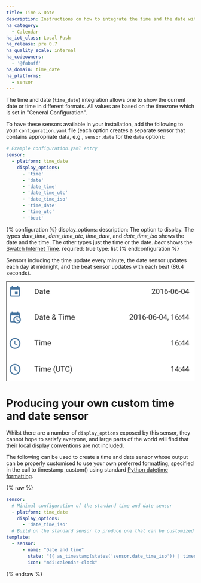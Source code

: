 ```yaml
---
title: Time & Date
description: Instructions on how to integrate the time and the date within Home Assistant.
ha_category:
  - Calendar
ha_iot_class: Local Push
ha_release: pre 0.7
ha_quality_scale: internal
ha_codeowners:
  - '@fabaff'
ha_domain: time_date
ha_platforms:
  - sensor
---
```


The time and date (`time_date`) integration allows one to show the current date or time in different formats. All values are based on the timezone which is set in "General Configuration". 

To have these sensors available in your installation, add the following to your `configuration.yaml` file (each option creates a separate sensor that contains appropriate data, e.g.,  `sensor.date` for the `date` option):

```yaml
# Example configuration.yaml entry
sensor:
  - platform: time_date
    display_options:
      - 'time'
      - 'date'
      - 'date_time'
      - 'date_time_utc'
      - 'date_time_iso'
      - 'time_date'
      - 'time_utc'
      - 'beat'
```


{% configuration %}
display_options:
  description: The option to display. The types *date_time*, *date_time_utc*, *time_date*, and *date_time_iso* shows the date and the time. The other types just the time or the date. *beat* shows the [Swatch Internet Time](https://en.wikipedia.org/wiki/Swatch_Internet_Time).
  required: true
  type: list
{% endconfiguration %}


Sensors including the time update every minute, the date sensor updates each day at midnight, and the beat sensor updates with each beat (86.4 seconds).

<p class='img'>
  <img src='/images/screenshots/time_date.png' />
</p>

# Producing your own custom time and date sensor

Whilst there are a number of `display_options` exposed by this sensor, they cannot hope to satisfy everyone, and large parts of the world will find that their local display conventions are not included.

The following can be used to create a time and date sensor whose output can be properly customised to use your own preferred formatting, specified in the call to timestamp_custom() using standard [Python datetime formatting](https://docs.python.org/3.8/library/datetime.html#strftime-and-strptime-behavior).

{% raw %}

```yaml
sensor:
  # Minimal configuration of the standard time and date sensor
  - platform: time_date
    display_options:
      - 'date_time_iso'
  # Build on the standard sensor to produce one that can be customized    
template:
  - sensor:
      - name: "Date and time"
        state: "{{ as_timestamp(states('sensor.date_time_iso')) | timestamp_custom('%A %B %-d, %I:%M %p') }}"
        icon: "mdi:calendar-clock"
```

{% endraw %}
